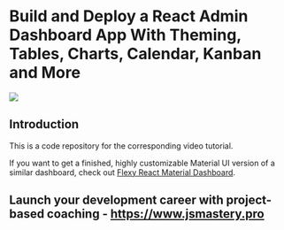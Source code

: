 # Build and Deploy a React Admin Dashboard App With Theming, Tables, Charts, Calendar, Kanban and More
![](https://i.ibb.co/W6g39w3/image.png)

## Introduction
This is a code repository for the corresponding video tutorial.

If you want to get a finished, highly customizable Material UI version of a similar dashboard, check out [Flexy React Material Dashboard](https://www.wrappixel.com/templates/flexy-react-material-dashboard-admin/?ref=257&campaign=Flexy).

## Launch your development career with project-based coaching - https://www.jsmastery.pro
